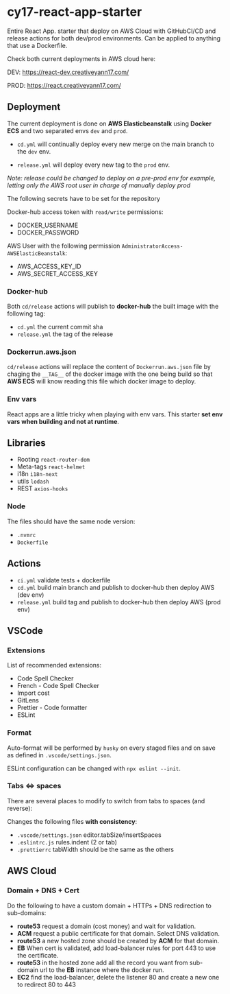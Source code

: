 # cy17-react-app-starter

Entire React App. starter that deploy on AWS Cloud with GitHubCI/CD and release actions for both dev/prod environments. Can be applied to anything that use a Dockerfile.

Check both current deployments in AWS cloud here:

DEV: https://react-dev.creativeyann17.com/

PROD: https://react.creativeyann17.com/

## Deployment

The current deployment is done on **AWS Elasticbeanstalk** using **Docker ECS** and two separated envs `dev` and `prod`.

- `cd.yml` will continually deploy every new merge on the main branch to the `dev` env.

- `release.yml` will deploy every new tag to the `prod` env.

_Note: release could be changed to deploy on a pre-prod env for example, letting only the AWS root user in charge of manually deploy prod_

The following secrets have to be set for the repository

Docker-hub access token with `read/write` permissions:

- DOCKER_USERNAME
- DOCKER_PASSWORD

AWS User with the following permission `AdministratorAccess-AWSElasticBeanstalk`:

- AWS_ACCESS_KEY_ID
- AWS_SECRET_ACCESS_KEY

### Docker-hub

Both `cd/release` actions will publish to **docker-hub** the built image with the following tag:

- `cd.yml` the current commit sha
- `release.yml` the tag of the release

### Dockerrun.aws.json

`cd/release` actions will replace the content of `Dockerrun.aws.json` file by chaging the `__TAG__` of the docker image with the one being build so that **AWS ECS** will know reading this file which docker image to deploy.

### Env vars

React apps are a little tricky when playing with env vars. This starter **set env vars when building and not at runtime**.

## Libraries

- Rooting `react-router-dom`
- Meta-tags `react-helmet`
- i18n `i18n-next`
- utils `lodash`
- REST `axios-hooks`

### Node

The files should have the same node version:

- `.nvmrc`
- `Dockerfile`

## Actions

- `ci.yml` validate tests + dockerfile
- `cd.yml` build main branch and publish to docker-hub then deploy AWS (dev env)
- `release.yml` build tag and publish to docker-hub then deploy AWS (prod env)

## VSCode

### Extensions

List of recommended extensions:

- Code Spell Checker
- French - Code Spell Checker
- Import cost
- GitLens
- Prettier - Code formatter
- ESLint

### Format

Auto-format will be performed by `husky` on every staged files and on save as defined in `.vscode/settings.json`.

ESLint configuration can be changed with `npx eslint --init`.

### Tabs <=> spaces

There are several places to modify to switch from tabs to spaces (and reverse):

Changes the following files **with consistency**:

- `.vscode/settings.json` editor.tabSize/insertSpaces
- `.eslintrc.js` rules.indent (2 or tab)
- `.prettierrc` tabWidth should be the same as the others

## AWS Cloud

### Domain + DNS + Cert

Do the following to have a custom domain + HTTPs + DNS redirection to sub-domains:

- **route53** request a domain (cost money) and wait for validation.
- **ACM** request a public certificate for that domain. Select DNS validation.
- **route53** a new hosted zone should be created by **ACM** for that domain.
- **EB** When cert is validated, add load-balancer rules for port 443 to use the certificate.
- **route53** in the hosted zone add all the record you want from sub-domain url to the **EB** instance where the docker run.
- **EC2** find the load-balancer, delete the listener 80 and create a new one to redirect 80 to 443
